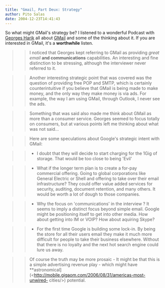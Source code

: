 ```yaml
---
title: "Gmail, Part Deux: Strategy"
author: Pito Salas
date: 2004-12-23T14:41:43
---
```


So what might GMail's strategy be? I listened to a wonderful Podcast with
[Georges Harik](<http://www.itconversations.com/shows/detail302.html>) all
about [GMail](<http://www.gmail.com/>) and some of the thinking about it. If
you are interested in GMail, it's a **worthwhile** listen.

>>

>> I noticed that Georges kept referring to GMail as providing _great email_
**and communications** capabilities. An interesting and fine distinction to be
stressing, although the interviewer never referred to it.

>>

>> Another interesting strategic point that was covered was the question of
providing free POP and SMTP, which is certainly counterintuitive if you
believe that GMail is being made to make money, and the only way they make
money is via ads. For example, the way I am using GMail, through Outlook, I
never see the ads.

>>

>> Something that was said also made me think about GMail as more than a
consumer service. Georges seemed to focus totally on consumers, but at various
points left me thinking about what was not said…

>>

>> Here are some speculations about Google's strategic intent with GMail:

>>

>>   * I doubt that they will decide to start charging for the 1Gig of
storage. That would be too close to being 'Evil'

>>   * What if the longer term plan is to create a for-pay commercial
offering. Going to global corporations like General Electric or Shell and
offering to take over their email infrastructure? They could offer value added
services for security, auditing, document retention, and many others. It would
be worth a lot of dough to those companies.

>>   * Why the focus on 'communications' in the interview ? It seems to imply
a distinct focus beyond simple email. Google might be positioning itself to
get into other media. How about getting into IM or VOIP? How about aquiring
Skype?

>>   * For the first time Google is building some lock-in. By being the store
for all their users email they make it much more difficult for people to take
their business elsewhere. Without that there is no loyalty and the next hot
search engine could lure us away.

>>

>> Of course the truth may be more prosaic - It might be that this is a simple
advertising revenue play - which might have
**astronomical](<http://mobile.gigaom.com/2006/08/31/americas-most-unwired-
cities/>) potential.


